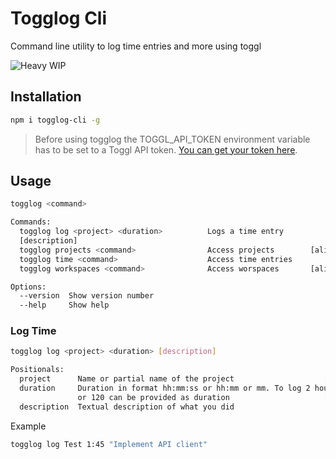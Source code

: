 # Togglog Cli

Command line utility to log time entries and more using toggl

![Heavy WIP](https://img.shields.io/badge/-Work%20in%20Progress-red)

## Installation

```bash
npm i togglog-cli -g
```

>
> Before using togglog the TOGGL_API_TOKEN environment variable has to be set to a Toggl API token. [You can get your token here](https://toggl.com/app/profile).
>

## Usage

```bash
togglog <command>

Commands:
  togglog log <project> <duration>          Logs a time entry
  [description]
  togglog projects <command>                Access projects        [aliases: pr]
  togglog time <command>                    Access time entries
  togglog workspaces <command>              Access worspaces       [aliases: ws]

Options:
  --version  Show version number                                       [boolean]
  --help     Show help                                                 [boolean]
```

### Log Time

```bash
togglog log <project> <duration> [description]

Positionals:
  project      Name or partial name of the project                    [required]
  duration     Duration in format hh:mm:ss or hh:mm or mm. To log 2 hours 2:00
               or 120 can be provided as duration                     [required]
  description  Textual description of what you did
```

Example

```bash
togglog log Test 1:45 "Implement API client"
```